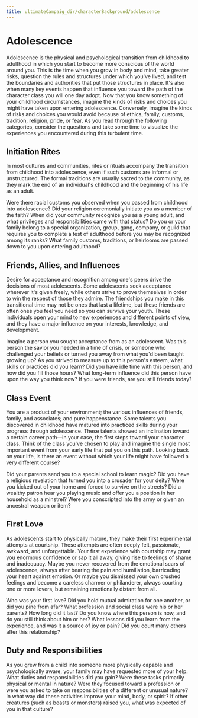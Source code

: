 ```yaml
---
title: ultimateCampaig_dir/characterBackground/adolescence
---
```

# Adolescence

Adolescence is the physical and psychological transition from childhood to adulthood in which you start to become more conscious of the world around you. This is the time when you grow in body and mind, take greater risks, question the rules and structures under which you've lived, and test the boundaries and authorities that put those structures in place. It's also when many key events happen that influence you toward the path of the character class you will one day adopt. Now that you know something of your childhood circumstances, imagine the kinds of risks and choices you might have taken upon entering adolescence. Conversely, imagine the kinds of risks and choices you would avoid because of ethics, family, customs, tradition, religion, pride, or fear. As you read through the following categories, consider the questions and take some time to visualize the experiences you encountered during this turbulent time.

## Initiation Rites

In most cultures and communities, rites or rituals accompany the transition from childhood into adolescence, even if such customs are informal or unstructured. The formal traditions are usually sacred to the community, as they mark the end of an individual's childhood and the beginning of his life as an adult.

Were there racial customs you observed when you passed from childhood into adolescence? Did your religion ceremonially initiate you as a member of the faith? When did your community recognize you as a young adult, and what privileges and responsibilities came with that status? Do you or your family belong to a special organization, group, gang, company, or guild that requires you to complete a test of adulthood before you may be recognized among its ranks? What family customs, traditions, or heirlooms are passed down to you upon entering adulthood?

## Friends, Allies, and Influences

Desire for acceptance and recognition among one's peers drive the decisions of most adolescents. Some adolescents seek acceptance wherever it's given freely, while others strive to prove themselves in order to win the respect of those they admire. The friendships you make in this transitional time may not be ones that last a lifetime, but these friends are often ones you feel you need so you can survive your youth. These individuals open your mind to new experiences and different points of view, and they have a major influence on your interests, knowledge, and development.

Imagine a person you sought acceptance from as an adolescent. Was this person the savior you needed in a time of crisis, or someone who challenged your beliefs or turned you away from what you'd been taught growing up? As you strived to measure up to this person's esteem, what skills or practices did you learn? Did you have idle time with this person, and how did you fill those hours? What long-term influence did this person have upon the way you think now? If you were friends, are you still friends today?

## Class Event

You are a product of your environment; the various influences of friends, family, and associates; and pure happenstance. Some talents you discovered in childhood have matured into practiced skills during your progress through adolescence. These talents showed an inclination toward a certain career path—in your case, the first steps toward your character class. Think of the class you've chosen to play and imagine the single most important event from your early life that put you on this path. Looking back on your life, is there an event without which your life might have followed a very different course?

Did your parents send you to a special school to learn magic? Did you have a religious revelation that turned you into a crusader for your deity? Were you kicked out of your home and forced to survive on the streets? Did a wealthy patron hear you playing music and offer you a position in her household as a minstrel? Were you conscripted into the army or given an ancestral weapon or item?

## First Love

As adolescents start to physically mature, they make their first experimental attempts at courtship. These attempts are often deeply felt, passionate, awkward, and unforgettable. Your first experience with courtship may grant you enormous confidence or sap it all away, giving rise to feelings of shame and inadequacy. Maybe you never recovered from the emotional scars of adolescence, always after bearing the pain and humiliation, barricading your heart against emotion. Or maybe you dismissed your own crushed feelings and become a careless charmer or philanderer, always courting one or more lovers, but remaining emotionally distant from all.

Who was your first love? Did you hold mutual admiration for one another, or did you pine from afar? What profession and social class were his or her parents? How long did it last? Do you know where this person is now, and do you still think about him or her? What lessons did you learn from the experience, and was it a source of joy or pain? Did you court many others after this relationship?

## Duty and Responsibilities

As you grew from a child into someone more physically capable and psychologically aware, your family may have requested more of your help. What duties and responsibilities did you gain? Were these tasks primarily physical or mental in nature? Were they focused toward a profession or were you asked to take on responsibilities of a different or unusual nature? In what way did these activities improve your mind, body, or spirit? If other creatures (such as beasts or monsters) raised you, what was expected of you in that culture?

